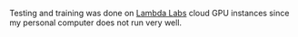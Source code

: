 Testing and training was done on [Lambda Labs](https://lambdalabs.com/service/gpu-cloud) cloud GPU instances since my personal computer does not run very well. 

